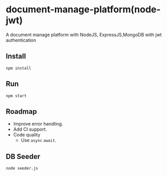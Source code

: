 # document-manage-platform(node-jwt)

A document manage platform with NodeJS, ExpressJS,MongoDB with jwt authentication

## Install

`npm install`

## Run

`npm start`

## Roadmap

- Improve error handling.
- Add CI support.
- Code quality
  - Use `async` `await`.

## DB Seeder

`node seeder.js`
